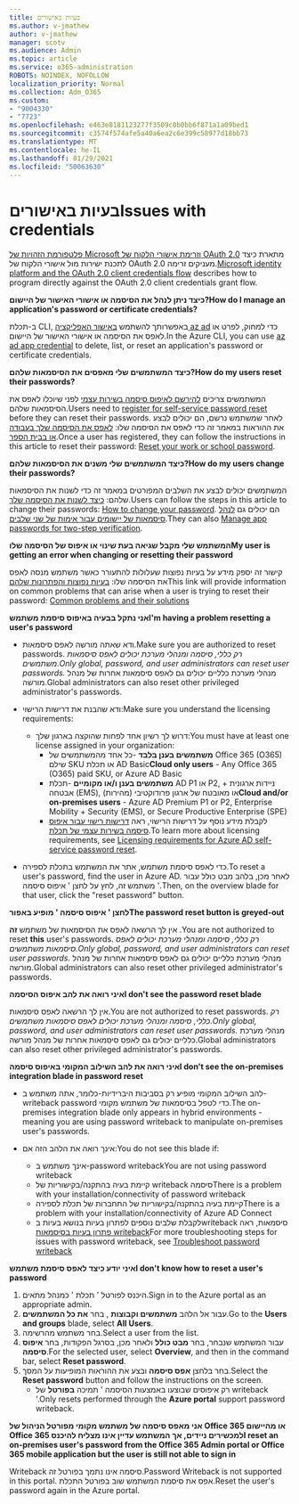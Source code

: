 ```yaml
---
title: בעיות באישורים
ms.author: v-jmathew
author: v-jmathew
manager: scotv
ms.audience: Admin
ms.topic: article
ms.service: o365-administration
ROBOTS: NOINDEX, NOFOLLOW
localization_priority: Normal
ms.collection: Adm_O365
ms.custom:
- "9004330"
- "7723"
ms.openlocfilehash: e463e8181123277f3509c0b0bb6f871a1a09bed1
ms.sourcegitcommit: c3574f574afe5a40a6ea2c6e399c58977d18bb73
ms.translationtype: MT
ms.contentlocale: he-IL
ms.lasthandoff: 01/29/2021
ms.locfileid: "50063630"
---
```

# <a name="issues-with-credentials"></a><span data-ttu-id="25b00-102">בעיות באישורים</span><span class="sxs-lookup"><span data-stu-id="25b00-102">Issues with credentials</span></span>

<span data-ttu-id="25b00-103">[פלטפורמת הזהויות של Microsoft וזרימת אישורי הלקוח של OAuth 2.0](https://docs.microsoft.com/azure/active-directory/develop/v2-oauth2-client-creds-grant-flow) מתארת כיצד לתכנת ישירות מול אישורי הלקוח של OAuth 2.0 מעניקים זרימה.</span><span class="sxs-lookup"><span data-stu-id="25b00-103">[Microsoft identity platform and the OAuth 2.0 client credentials flow](https://docs.microsoft.com/azure/active-directory/develop/v2-oauth2-client-creds-grant-flow) describes how to program directly against the OAuth 2.0 client credentials grant flow.</span></span>

<span data-ttu-id="25b00-104">**כיצד ניתן לנהל את הסיסמה או אישורי האישור של היישום?**</span><span class="sxs-lookup"><span data-stu-id="25b00-104">**How do I manage an application's password or certificate credentials?**</span></span>

<span data-ttu-id="25b00-105">ב-תכלת CLI, באפשרותך להשתמש [באישור האפליקציה az ad](https://docs.microsoft.com/cli/azure/ad/app/credential) כדי למחוק, לפרט או לאפס את הסיסמה או אישורי האישור של היישום.</span><span class="sxs-lookup"><span data-stu-id="25b00-105">In the Azure CLI, you can use [az ad app credential](https://docs.microsoft.com/cli/azure/ad/app/credential) to delete, list, or reset an application's password or certificate credentials.</span></span>

<span data-ttu-id="25b00-106">**כיצד המשתמשים שלי מאפסים את הסיסמאות שלהם?**</span><span class="sxs-lookup"><span data-stu-id="25b00-106">**How do my users reset their passwords?**</span></span>

<span data-ttu-id="25b00-107">המשתמשים צריכים [להירשם לאיפוס סיסמה בשירות עצמי](https://docs.microsoft.com/azure/active-directory/user-help/active-directory-passwords-reset-register) לפני שיוכלו לאפס את הסיסמאות שלהם.</span><span class="sxs-lookup"><span data-stu-id="25b00-107">Users need to [register for self-service password reset](https://docs.microsoft.com/azure/active-directory/user-help/active-directory-passwords-reset-register) before they can reset their passwords.</span></span> <span data-ttu-id="25b00-108">לאחר שמשתמש נרשם, הם יכולים לבצע את ההוראות במאמר זה כדי לאפס את הסיסמה שלו: [לאפס את הסיסמה שלך בעבודה או בבית הספר](https://docs.microsoft.com/azure/active-directory/user-help/user-help-reset-password#how-to-reset-or-unlock-your-password-for-a-work-or-school-account).</span><span class="sxs-lookup"><span data-stu-id="25b00-108">Once a user has registered, they can follow the instructions in this article to reset their password: [Reset your work or school password](https://docs.microsoft.com/azure/active-directory/user-help/user-help-reset-password#how-to-reset-or-unlock-your-password-for-a-work-or-school-account).</span></span>

<span data-ttu-id="25b00-109">**כיצד המשתמשים שלי משנים את הסיסמאות שלהם?**</span><span class="sxs-lookup"><span data-stu-id="25b00-109">**How do my users change their passwords?**</span></span>

<span data-ttu-id="25b00-110">המשתמשים יכולים לבצע את השלבים המפורטים במאמר זה כדי לשנות את הסיסמאות שלהם: [כיצד לשנות את הסיסמה שלך](https://docs.microsoft.com/azure/active-directory/user-help/user-help-reset-password#how-to-change-your-password).</span><span class="sxs-lookup"><span data-stu-id="25b00-110">Users can follow the steps in this article to change their passwords: [How to change your password](https://docs.microsoft.com/azure/active-directory/user-help/user-help-reset-password#how-to-change-your-password).</span></span>
<span data-ttu-id="25b00-111">הם יכולים גם [לנהל סיסמאות של יישומים עבור אימות של שני שלבים](https://docs.microsoft.com/azure/active-directory/user-help/multi-factor-authentication-end-user-app-passwords).</span><span class="sxs-lookup"><span data-stu-id="25b00-111">They can also [Manage app passwords for two-step verification](https://docs.microsoft.com/azure/active-directory/user-help/multi-factor-authentication-end-user-app-passwords).</span></span>

<span data-ttu-id="25b00-112">**המשתמש שלי מקבל שגיאה בעת שינוי או איפוס של הסיסמה שלו**</span><span class="sxs-lookup"><span data-stu-id="25b00-112">**My user is getting an error when changing or resetting their password**</span></span>

<span data-ttu-id="25b00-113">קישור זה יספק מידע על בעיות נפוצות שעלולות להתעורר כאשר משתמש מנסה לאפס את הסיסמה שלו: [בעיות נפוצות והפתרונות שלהם](https://docs.microsoft.com/azure/active-directory/user-help/user-help-reset-password#common-problems-and-their-solutions)</span><span class="sxs-lookup"><span data-stu-id="25b00-113">This link will provide information on common problems that can arise when a user is trying to reset their password: [Common problems and their solutions](https://docs.microsoft.com/azure/active-directory/user-help/user-help-reset-password#common-problems-and-their-solutions)</span></span>

<span data-ttu-id="25b00-114">**אני נתקל בבעיה באיפוס סיסמת משתמש**</span><span class="sxs-lookup"><span data-stu-id="25b00-114">**I'm having a problem resetting a user's password**</span></span>

- <span data-ttu-id="25b00-115">ודא שאתה מורשה לאפס סיסמאות.</span><span class="sxs-lookup"><span data-stu-id="25b00-115">Make sure you are authorized to reset passwords.</span></span> <span data-ttu-id="25b00-116">*רק כללי, סיסמה ומנהלי מערכת יכולים לאפס סיסמאות משתמשים.*</span><span class="sxs-lookup"><span data-stu-id="25b00-116">*Only global, password, and user administrators can reset user passwords.*</span></span> <span data-ttu-id="25b00-117">מנהלי מערכת כלליים יכולים גם לאפס סיסמאות אחרות של מנהל מורשה.</span><span class="sxs-lookup"><span data-stu-id="25b00-117">Global administrators can also reset other privileged administrator's passwords.</span></span>

- <span data-ttu-id="25b00-118">ודא שהבנת את דרישות הרישוי:</span><span class="sxs-lookup"><span data-stu-id="25b00-118">Make sure you understand the licensing requirements:</span></span>

  - <span data-ttu-id="25b00-119">דרוש לך רשיון אחד לפחות שהוקצה בארגון שלך:</span><span class="sxs-lookup"><span data-stu-id="25b00-119">You must have at least one license assigned in your organization:</span></span>
    - <span data-ttu-id="25b00-120">**משתמשים בענן בלבד** -כל אחד מהמשתמשים של Office 365 (O365) שילם SKU או תכלת AD Basic</span><span class="sxs-lookup"><span data-stu-id="25b00-120">**Cloud only users** - Any Office 365 (O365) paid SKU, or Azure AD Basic</span></span>
    - <span data-ttu-id="25b00-121">**משתמשים בענן ו/או מקומיים** -תכלת AD P1 או P2, ניידות ארגונית + אבטחה (EMS), או מאובטח של ארגון פרודוקטיבי (מהירות)</span><span class="sxs-lookup"><span data-stu-id="25b00-121">**Cloud and/or on-premises users** - Azure AD Premium P1 or P2, Enterprise Mobility + Security (EMS), or Secure Productive Enterprise (SPE)</span></span>
    - <span data-ttu-id="25b00-122">לקבלת מידע נוסף על דרישות הרישוי, ראה [דרישות רישוי עבור איפוס סיסמה בשירות עצמי של תכלת](https://docs.microsoft.com/azure/active-directory/active-directory-passwords-licensing).</span><span class="sxs-lookup"><span data-stu-id="25b00-122">To learn more about licensing requirements, see [Licensing requirements for Azure AD self-service password reset](https://docs.microsoft.com/azure/active-directory/active-directory-passwords-licensing).</span></span>
- <span data-ttu-id="25b00-123">כדי לאפס סיסמת משתמש, אתר את המשתמש בתכלת לספירה.</span><span class="sxs-lookup"><span data-stu-id="25b00-123">To reset a user's password, find the user in Azure AD.</span></span> <span data-ttu-id="25b00-124">לאחר מכן, בלהב מבט כולל עבור משתמש זה, לחץ על לחצן ' איפוס סיסמה '.</span><span class="sxs-lookup"><span data-stu-id="25b00-124">Then, on the overview blade for that user, click the "reset password" button.</span></span>

<span data-ttu-id="25b00-125">**לחצן ' איפוס סיסמה ' מופיע באפור**</span><span class="sxs-lookup"><span data-stu-id="25b00-125">**The password reset button is greyed-out**</span></span>

<span data-ttu-id="25b00-126">אין לך הרשאה לאפס את הסיסמאות של משתמש **זה** .</span><span class="sxs-lookup"><span data-stu-id="25b00-126">You are not authorized to reset **this** user's passwords.</span></span> <span data-ttu-id="25b00-127">*רק כללי, סיסמה ומנהלי מערכת יכולים לאפס סיסמאות משתמשים.*</span><span class="sxs-lookup"><span data-stu-id="25b00-127">*Only global, password, and user administrators can reset user passwords.*</span></span> <span data-ttu-id="25b00-128">מנהלי מערכת כלליים יכולים גם לאפס סיסמאות אחרות של מנהל מורשה.</span><span class="sxs-lookup"><span data-stu-id="25b00-128">Global administrators can also reset other privileged administrator's passwords.</span></span>

<span data-ttu-id="25b00-129">**איני רואה את להב איפוס הסיסמה**</span><span class="sxs-lookup"><span data-stu-id="25b00-129">**I don't see the password reset blade**</span></span>

<span data-ttu-id="25b00-130">אין לך הרשאה לאפס סיסמאות.</span><span class="sxs-lookup"><span data-stu-id="25b00-130">You are not authorized to reset passwords.</span></span> <span data-ttu-id="25b00-131">*רק כללי, סיסמה ומנהלי מערכת יכולים לאפס סיסמאות משתמשים.*</span><span class="sxs-lookup"><span data-stu-id="25b00-131">*Only global, password, and user administrators can reset user passwords.*</span></span> <span data-ttu-id="25b00-132">מנהלי מערכת כלליים יכולים גם לאפס סיסמאות אחרות של מנהל מורשה.</span><span class="sxs-lookup"><span data-stu-id="25b00-132">Global administrators can also reset other privileged administrator's passwords.</span></span>

<span data-ttu-id="25b00-133">**איני רואה את להב השילוב המקומי באיפוס סיסמה**</span><span class="sxs-lookup"><span data-stu-id="25b00-133">**I don't see the on-premises integration blade in password reset**</span></span>

- <span data-ttu-id="25b00-134">להב השילוב המקומי מופיע רק בסביבות היברידיות-כלומר, אתה משתמש ב-writeback password כדי לטפל בסיסמאות של משתמש מקומי.</span><span class="sxs-lookup"><span data-stu-id="25b00-134">The on-premises integration blade only appears in hybrid environments - meaning you are using password writeback to manipulate on-premises user's passwords.</span></span>

- <span data-ttu-id="25b00-135">אינך רואה את הלהב הזה אם:</span><span class="sxs-lookup"><span data-stu-id="25b00-135">You do not see this blade if:</span></span>

  - <span data-ttu-id="25b00-136">אינך משתמש ב-password writeback</span><span class="sxs-lookup"><span data-stu-id="25b00-136">You are not using password writeback</span></span>
  - <span data-ttu-id="25b00-137">קיימת בעיה בהתקנה/בקישוריות של writeback סיסמה</span><span class="sxs-lookup"><span data-stu-id="25b00-137">There is a problem with your installation/connectivity of password writeback</span></span>
  - <span data-ttu-id="25b00-138">קיימת בעיה בהתקנה/בקישוריות של התחברות של תכלת לספירה</span><span class="sxs-lookup"><span data-stu-id="25b00-138">There is a problem with your installation/connectivity of Azure AD Connect</span></span>
  - <span data-ttu-id="25b00-139">לקבלת שלבים נוספים לפתרון בעיות בנושא בעיות בwriteback סיסמאות, ראה [פתרון בעיות בסיסמאות writeback](https://docs.microsoft.com/azure/active-directory/authentication/troubleshoot-sspr-writeback)</span><span class="sxs-lookup"><span data-stu-id="25b00-139">For more troubleshooting steps for issues with password writeback, see [Troubleshoot password writeback](https://docs.microsoft.com/azure/active-directory/authentication/troubleshoot-sspr-writeback)</span></span>

<span data-ttu-id="25b00-140">**איני יודע כיצד לאפס סיסמת משתמש**</span><span class="sxs-lookup"><span data-stu-id="25b00-140">**I don't know how to reset a user's password**</span></span>

1. <span data-ttu-id="25b00-141">היכנס לפורטל ' תכלת ' כמנהל מתאים.</span><span class="sxs-lookup"><span data-stu-id="25b00-141">Sign in to the Azure portal as an appropriate admin.</span></span>
2. <span data-ttu-id="25b00-142">עבור אל הלהב **משתמשים וקבוצות** , בחר **את כל המשתמשים**.</span><span class="sxs-lookup"><span data-stu-id="25b00-142">Go to the **Users and groups** blade, select **All Users**.</span></span>
3. <span data-ttu-id="25b00-143">בחר משתמש מהרשימה.</span><span class="sxs-lookup"><span data-stu-id="25b00-143">Select a user from the list.</span></span>
4. <span data-ttu-id="25b00-144">עבור המשתמש שנבחר, בחר **מבט כולל** ולאחר מכן, בסרגל הפקודות, בחר **איפוס סיסמה**.</span><span class="sxs-lookup"><span data-stu-id="25b00-144">For the selected user, select **Overview**, and then in the command bar, select **Reset password**.</span></span>
5. <span data-ttu-id="25b00-145">בחר בלחצן **אפס סיסמה** ובצע את ההוראות המופיעות על המסך.</span><span class="sxs-lookup"><span data-stu-id="25b00-145">Select the **Reset password** button and follow the instructions on the screen.</span></span>
    - <span data-ttu-id="25b00-146">רק איפוסים שבוצעו באמצעות הסיסמה ' תמיכה **בפורטל** של writeback '.</span><span class="sxs-lookup"><span data-stu-id="25b00-146">Only resets performed through the **Azure portal** support password writeback.</span></span>

<span data-ttu-id="25b00-147">**אני מאפס סיסמה של משתמש מקומי מפורטל הניהול של Office 365 או מהיישום Office 365 למכשירים ניידים, אך המשתמש עדיין אינו מצליח להיכנס**</span><span class="sxs-lookup"><span data-stu-id="25b00-147">**I reset an on-premises user's password from the Office 365 Admin portal or Office 365 mobile application but the user is still not able to sign in**</span></span>

<span data-ttu-id="25b00-148">Writeback סיסמה אינו נתמך בפורטל זה.</span><span class="sxs-lookup"><span data-stu-id="25b00-148">Password Writeback is not supported in this portal.</span></span> <span data-ttu-id="25b00-149">אפס את סיסמת המשתמש שוב בפורטל התכלת.</span><span class="sxs-lookup"><span data-stu-id="25b00-149">Reset the user's password again in the Azure portal.</span></span>
